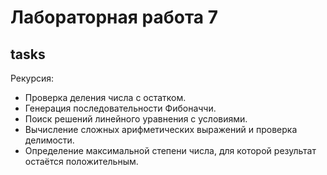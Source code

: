 # Лабораторная работа 7

## tasks

Рекурсия:
- Проверка деления числа с остатком.
- Генерация последовательности Фибоначчи.
- Поиск решений линейного уравнения с условиями.
- Вычисление сложных арифметических выражений и проверка делимости.
- Определение максимальной степени числа, для которой результат остаётся положительным.
